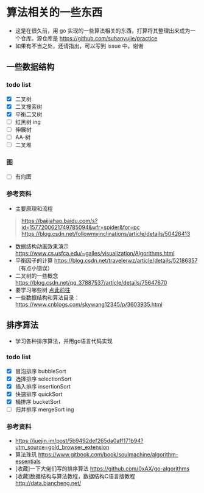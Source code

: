 # 算法相关的一些东西
* 这是在很久前，用 go 实现的一些算法相关的东西，打算将其整理出来成为一个仓库。源仓库是 https://github.com/suhanyujie/practice
* 如果有不当之处，还请指出，可以写到 issue 中。谢谢

## 一些数据结构
### todo list
- [x] 二叉树
- [x] 二叉搜索树
- [x] 平衡二叉树
- [ ] 红黑树   ing
- [ ] 伸展树
- [ ] AA-树
- [ ] 二叉堆

### 图
* [ ] 有向图

### 参考资料
* 主要原理和流程
> https://baijiahao.baidu.com/s?id=1577200621749785094&wfr=spider&for=pc
https://blog.csdn.net/followmyinclinations/article/details/50426413

* 数据结构动画效果演示 https://www.cs.usfca.edu/~galles/visualization/Algorithms.html
* 平衡因子的计算 https://blog.csdn.net/travelerwz/article/details/52186357 （有点小错误）
* 二叉树的一些概念  https://blog.csdn.net/qq_37887537/article/details/75647670
* 要学习哪些树 [点此前往](https://mp.weixin.qq.com/s?__biz=MzUxMTk0MDI0Mw==&mid=2247483703&idx=1&sn=12b9a7c13036216c25a2c909abad5e19&chksm=f96d42cbce1acbdd0854712086435b910349bec7076da0115b4f720cf91fbc344048d0087c02&mpshare=1&scene=1&srcid=0911JDSXZQDVZG2OFE3Qdq1Q&key=dcbe06cbc6dde9f86ae3bdb0ba4389e0271124d09d13d5e187a935f04a293f3432d72ce5eda0b420e84d732900ac082440746a8d9545ff9d2b88b318fcee868fa2f264cde1a7dce9ef7c5a606605125a&ascene=0&uin=NDcxMTY4Mzc1&devicetype=iMac+MacBookPro12%2C1+OSX+OSX+10.11.5+build(15F34)&version=12020810&nettype=WIFI&lang=zh_CN&fontScale=100&pass_ticket=OTvthPCnI%2BpI58GVRtnjn4%2B5CJ3s4szVZdU16magQoHu3tCWdlzw9jmxnx0JUDOs)
* 一些数据结构和算法目录：https://www.cnblogs.com/skywang12345/p/3603935.html

## 排序算法
* 学习各种排序算法，并用go语言代码实现

### todo list
- [x] 冒泡排序 bubbleSort
- [x] 选择排序 selectionSort
- [x] 插入排序 insertionSort
- [x] 快速排序 quickSort
- [x] 桶排序   bucketSort
- [ ] 归并排序 mergeSort ing

### 参考资料
* https://juejin.im/post/5b9492def265da0aff171b94?utm_source=gold_browser_extension
* 算法珠玑 https://www.gitbook.com/book/soulmachine/algorithm-essentials
* [收藏]一下大佬们写的排序算法 https://github.com/0xAX/go-algorithms
* [收藏]数据结构与算法教程，数据结构C语言版教程  http://data.biancheng.net/
